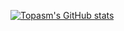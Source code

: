 
<!--
**Topasm/Topasm** is a ✨ _special_ ✨ repository because its `README.md` (this file) appears on your GitHub profile.

Here are some ideas to get you started:

- 🔭 I’m currently working on ...
- 🌱 I’m currently learning ...
- 👯 I’m looking to collaborate on ...
- 🤔 I’m looking for help with ...
- 💬 Ask me about ...
- 📫 How to reach me: ...
- 😄 Pronouns: ...
- ⚡ Fun fact: ...
-->



[![Topasm's GitHub stats](https://github-readme-stats.vercel.app/api?username=Topasm&show_icons=true&&bg_color=30,e96443,904e95&title_color=fff&text_color=fff)](https://github.com/Topasm/github-readme-stats)
